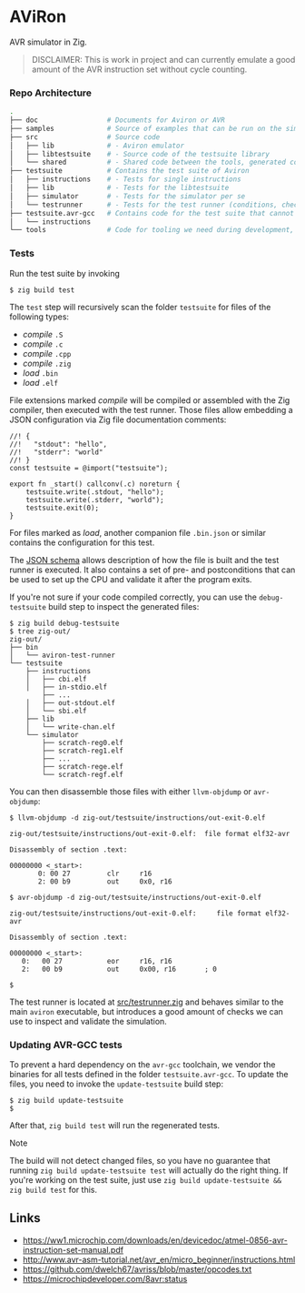 # AViRon

AVR simulator in Zig.

> DISCLAIMER: This is work in project and can currently emulate a good amount of the AVR instruction set without cycle counting.

### Repo Architecture

```sh
.
├── doc                 # Documents for Aviron or AVR
├── samples             # Source of examples that can be run on the simulator
├── src                 # Source code
│   ├── lib             # - Aviron emulator
│   ├── libtestsuite    # - Source code of the testsuite library
│   └── shared          # - Shared code between the tools, generated code and simulator
├── testsuite           # Contains the test suite of Aviron
│   ├── instructions    # - Tests for single instructions
│   ├── lib             # - Tests for the libtestsuite
│   ├── simulator       # - Tests for the simulator per se
│   └── testrunner      # - Tests for the test runner (conditions, checks, ...)
├── testsuite.avr-gcc   # Contains code for the test suite that cannot be built with LLVM right now
│   └── instructions
└── tools               # Code for tooling we need during development, but not for deployment
```

### Tests

Run the test suite by invoking

```sh-session
$ zig build test
```

The `test` step will recursively scan the folder `testsuite` for files of the following types:

- *compile* `.S`
- *compile* `.c`
- *compile* `.cpp`
- *compile* `.zig`
- *load* `.bin`
- *load* `.elf`

File extensions marked *compile* will be compiled or assembled with the Zig compiler, then executed
with the test runner. Those files allow embedding a JSON configuration via Zig file documentation
comments:

```zig
//! {
//!   "stdout": "hello",
//!   "stderr": "world"
//! }
const testsuite = @import("testsuite");

export fn _start() callconv(.c) noreturn {
    testsuite.write(.stdout, "hello");
    testsuite.write(.stderr, "world");
    testsuite.exit(0);
}
```

For files marked as *load*, another companion file `.bin.json` or similar contains the configuration
for this test.

The [JSON schema](src/testconfig.zig) allows description of how the file is built and the test
runner is executed. It also contains a set of pre- and postconditions that can be used to set up the
CPU and validate it after the program exits.

If you're not sure if your code compiled correctly, you can use the `debug-testsuite` build step to
inspect the generated files:

```sh-session
$ zig build debug-testsuite
$ tree zig-out/
zig-out/
├── bin
│   └── aviron-test-runner
└── testsuite
    ├── instructions
    │   ├── cbi.elf
    │   ├── in-stdio.elf
        ├── ...
    │   ├── out-stdout.elf
    │   └── sbi.elf
    ├── lib
    │   └── write-chan.elf
    └── simulator
        ├── scratch-reg0.elf
        ├── scratch-reg1.elf
        ├── ...
        ├── scratch-rege.elf
        └── scratch-regf.elf
```

You can then disassemble those files with either `llvm-objdump` or `avr-objdump`:

```sh-session
$ llvm-objdump -d zig-out/testsuite/instructions/out-exit-0.elf

zig-out/testsuite/instructions/out-exit-0.elf:  file format elf32-avr

Disassembly of section .text:

00000000 <_start>:
       0: 00 27         clr     r16
       2: 00 b9         out     0x0, r16

$ avr-objdump -d zig-out/testsuite/instructions/out-exit-0.elf

zig-out/testsuite/instructions/out-exit-0.elf:     file format elf32-avr

Disassembly of section .text:

00000000 <_start>:
   0:   00 27           eor     r16, r16
   2:   00 b9           out     0x00, r16       ; 0

$
```

The test runner is located at [src/testrunner.zig](src/testrunner.zig) and behaves similar to the
main `aviron` executable, but introduces a good amount of checks we can use to inspect and validate
the simulation.

### Updating AVR-GCC tests

To prevent a hard dependency on the `avr-gcc` toolchain, we vendor the binaries for all tests
defined in the folder `testsuite.avr-gcc`. To update the files, you need to invoke the
`update-testsuite` build step:

```sh-session
$ zig build update-testsuite
$
```

After that, `zig build test` will run the regenerated tests.

> [!NOTE]
> The build will not detect changed files, so you have no guarantee that running `zig build
> update-testsuite test` will actually do the right thing. If you're working on the test suite, just
> use `zig build update-testsuite && zig build test` for this.

## Links

- https://ww1.microchip.com/downloads/en/devicedoc/atmel-0856-avr-instruction-set-manual.pdf
- http://www.avr-asm-tutorial.net/avr_en/micro_beginner/instructions.html
- https://github.com/dwelch67/avriss/blob/master/opcodes.txt
- https://microchipdeveloper.com/8avr:status
